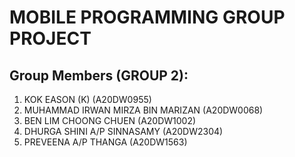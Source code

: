 # MOBILE PROGRAMMING GROUP PROJECT
## Group Members (GROUP 2):
1. KOK EASON (K) 						    (A20DW0955)
2. MUHAMMAD IRWAN MIRZA BIN MARIZAN	        (A20DW0068)
3. BEN LIM CHOONG CHUEN				 	    (A20DW1002)
4. DHURGA SHINI A/P SINNASAMY 		       	(A20DW2304)
5. PREVEENA A/P THANGA     					(A20DW1563)
